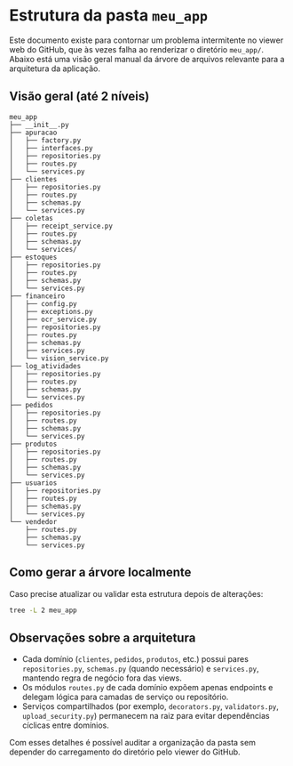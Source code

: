 # Estrutura da pasta `meu_app`

Este documento existe para contornar um problema intermitente no viewer web do GitHub, que às vezes falha ao renderizar o diretório `meu_app/`. Abaixo está uma visão geral manual da árvore de arquivos relevante para a arquitetura da aplicação.

## Visão geral (até 2 níveis)

````tree
meu_app
├── __init__.py
├── apuracao
│   ├── factory.py
│   ├── interfaces.py
│   ├── repositories.py
│   ├── routes.py
│   └── services.py
├── clientes
│   ├── repositories.py
│   ├── routes.py
│   ├── schemas.py
│   └── services.py
├── coletas
│   ├── receipt_service.py
│   ├── routes.py
│   ├── schemas.py
│   └── services/
├── estoques
│   ├── repositories.py
│   ├── routes.py
│   ├── schemas.py
│   └── services.py
├── financeiro
│   ├── config.py
│   ├── exceptions.py
│   ├── ocr_service.py
│   ├── repositories.py
│   ├── routes.py
│   ├── schemas.py
│   ├── services.py
│   └── vision_service.py
├── log_atividades
│   ├── repositories.py
│   ├── routes.py
│   ├── schemas.py
│   └── services.py
├── pedidos
│   ├── repositories.py
│   ├── routes.py
│   ├── schemas.py
│   └── services.py
├── produtos
│   ├── repositories.py
│   ├── routes.py
│   ├── schemas.py
│   └── services.py
├── usuarios
│   ├── repositories.py
│   ├── routes.py
│   ├── schemas.py
│   └── services.py
└── vendedor
    ├── routes.py
    ├── schemas.py
    └── services.py
````

## Como gerar a árvore localmente

Caso precise atualizar ou validar esta estrutura depois de alterações:

```bash
tree -L 2 meu_app
```

## Observações sobre a arquitetura

- Cada domínio (`clientes`, `pedidos`, `produtos`, etc.) possui pares `repositories.py`, `schemas.py` (quando necessário) e `services.py`, mantendo regra de negócio fora das views.
- Os módulos `routes.py` de cada domínio expõem apenas endpoints e delegam lógica para camadas de serviço ou repositório.
- Serviços compartilhados (por exemplo, `decorators.py`, `validators.py`, `upload_security.py`) permanecem na raiz para evitar dependências cíclicas entre domínios.

Com esses detalhes é possível auditar a organização da pasta sem depender do carregamento do diretório pelo viewer do GitHub.
